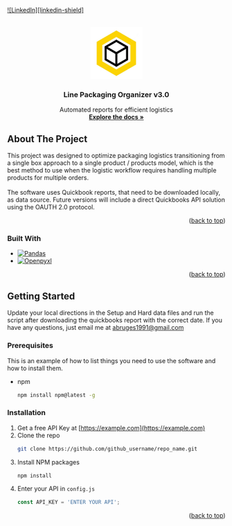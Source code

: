 <!-- REFERENCES -->
[Pandas]: https://img.shields.io/badge/pandas-FFFFFF?style=for-the-badge&logo=pandas&logoColor=blue
[Openpyxl]: https://img.shields.io/badge/openpyxl-5A45FF?style=for-the-badge&logo=openbadges&logoColor=white

[![LinkedIn][linkedin-shield]](https://www.linkedin.com/in/andres-bruges-776382126/)

<!-- PROJECT LOGO -->
<br />
<div align="center">
  <a>
    <img src="images/box.jpg" alt="Logo" width="120" height="120">
  </a>

<h3 align="center">Line Packaging Organizer v3.0</h3>

  <p align="center">
    Automated reports for efficient logistics
    <br />
    <a href="https://github.com/abruges/Line-packaging-organizer-v3.0"><strong>Explore the docs »</strong></a>
    <br />

  </p>
</div>



<!-- ABOUT THE PROJECT -->
## About The Project

This project was designed to optimize packaging logistics transitioning from a
single box approach to a single product / products model, which is the best method to use when 
the logistic workflow requires handling multiple products for multiple orders.
<br />
<br />
The software uses Quickbook reports, that need to be downloaded locally, as data source. Future 
versions will include a direct Quickbooks API solution using the OAUTH 2.0 protocol.

<p align="right">(<a href="#readme-top">back to top</a>)</p>



### Built With

* [![Pandas][Pandas]](https://pandas.pydata.org/)
* [![Openpyxl][Openpyxl]](https://openpyxl.readthedocs.io/en/stable/)

<p align="right">(<a href="#readme-top">back to top</a>)</p>



<!-- GETTING STARTED -->
## Getting Started

Update your local directions in the Setup and Hard data files and run the script after downloading the quickbooks report with the correct date. If you have any questions, just email me at abruges1991@gmail.com

### Prerequisites

This is an example of how to list things you need to use the software and how to install them.
* npm
  ```sh
  npm install npm@latest -g
  ```

### Installation

1. Get a free API Key at [https://example.com](https://example.com)
2. Clone the repo
   ```sh
   git clone https://github.com/github_username/repo_name.git
   ```
3. Install NPM packages
   ```sh
   npm install
   ```
4. Enter your API in `config.js`
   ```js
   const API_KEY = 'ENTER YOUR API';
   ```

<p align="right">(<a href="#readme-top">back to top</a>)</p>


